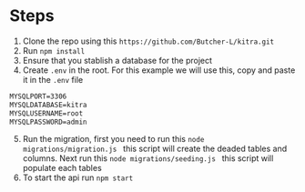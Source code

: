 # Steps

1. Clone the repo using this
```https://github.com/Butcher-L/kitra.git```
2. Run ```npm install```
3. Ensure that you stablish a database for the project
4. Create ```.env``` in the root.
   For this example we will use this, copy and paste it in the ```.env``` file
```MYSQLHOST=127.0.0.1
MYSQLPORT=3306
MYSQLDATABASE=kitra
MYSQLUSERNAME=root
MYSQLPASSWORD=admin
```
5. Run the migration, first you need to run this
```node migrations/migration.js ```
   this script will create the deaded tables and columns.
   Next run this
```node migrations/seeding.js ```
   this script will populate each tables
6. To start the api run ```npm start```


